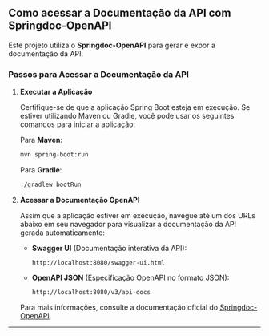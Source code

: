 ## Como acessar a Documentação da API com Springdoc-OpenAPI

Este projeto utiliza o **Springdoc-OpenAPI** para gerar e expor a documentação da API.

### Passos para Acessar a Documentação da API

1. **Executar a Aplicação**

   Certifique-se de que a aplicação Spring Boot esteja em execução. Se estiver utilizando Maven ou Gradle, você pode usar os seguintes comandos para iniciar a aplicação:

   Para **Maven**:

   ```bash
   mvn spring-boot:run
   ```

   Para **Gradle**:

   ```bash
   ./gradlew bootRun
   ```

2. **Acessar a Documentação OpenAPI**

   Assim que a aplicação estiver em execução, navegue até um dos URLs abaixo em seu navegador para visualizar a documentação da API gerada automaticamente:

    - **Swagger UI** (Documentação interativa da API):
      ```
      http://localhost:8080/swagger-ui.html
      ```

    - **OpenAPI JSON** (Especificação OpenAPI no formato JSON):
      ```
      http://localhost:8080/v3/api-docs
      ```

    Para mais informações, consulte a documentação oficial do [Springdoc-OpenAPI](https://springdoc.org/).

---
